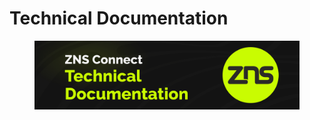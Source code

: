 # Technical Documentation



<figure><img src="../.gitbook/assets/Poster_Twitter_70.jpg" alt=""><figcaption></figcaption></figure>
